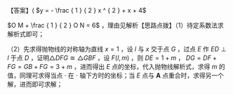 【答案】( $y = - \frac { 1 } { 2 } x ^ { 2 } + x + 4$

$O M + \frac { 1 } { 2 } O N = 6$ ，理由见解析【思路点拨】（1）待定系数法求解析式即可；

（2）先求得抛物线的对称轴为直线 $x = 1$ ，设 $l$ 与 $x$ 交于点 $G$ ，过点 $E$ 作 $E D \perp l$ 于点 $D$ ，证明$\triangle D F G { \cong } \triangle G B F$ ，设 $F \left( l , m \right)$ ，则 $D E = 1 + m$ ， $D G = D F + F G = G B + F G = 3 + m$ ，进而得出 $E$ 点的坐标，代入抛物线解析式，求得 $m$ 的值，同理可求得当点 $\cdot$ 在 $\cdot$ 轴下方时的坐标；当 $E$ 点与 $\mathbf { A }$ 点重合时，求得另一个解，进而即可求解；
